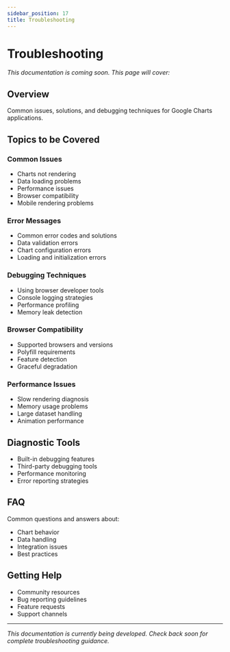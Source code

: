 ```yaml
---
sidebar_position: 17
title: Troubleshooting
---
```


# Troubleshooting

*This documentation is coming soon. This page will cover:*

## Overview

Common issues, solutions, and debugging techniques for Google Charts applications.

## Topics to be Covered

### Common Issues
- Charts not rendering
- Data loading problems
- Performance issues
- Browser compatibility
- Mobile rendering problems

### Error Messages
- Common error codes and solutions
- Data validation errors
- Chart configuration errors
- Loading and initialization errors

### Debugging Techniques
- Using browser developer tools
- Console logging strategies
- Performance profiling
- Memory leak detection

### Browser Compatibility
- Supported browsers and versions
- Polyfill requirements
- Feature detection
- Graceful degradation

### Performance Issues
- Slow rendering diagnosis
- Memory usage problems
- Large dataset handling
- Animation performance

## Diagnostic Tools

- Built-in debugging features
- Third-party debugging tools
- Performance monitoring
- Error reporting strategies

## FAQ

Common questions and answers about:
- Chart behavior
- Data handling
- Integration issues
- Best practices

## Getting Help

- Community resources
- Bug reporting guidelines
- Feature requests
- Support channels

---

*This documentation is currently being developed. Check back soon for complete troubleshooting guidance.*
